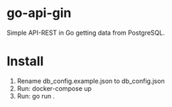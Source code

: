 # go-api-gin

Simple API-REST in Go getting data from PostgreSQL.

# Install

1. Rename db_config.example.json to db_config.json
2. Run: docker-compose up
3. Run: go run .

